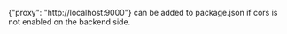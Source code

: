 {"proxy": "http://localhost:9000"} can be added to package.json if cors is not enabled on the backend side.